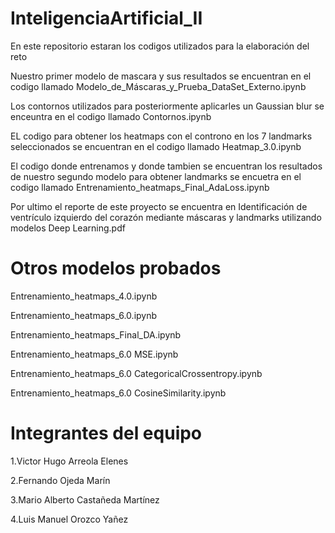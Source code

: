 # InteligenciaArtificial_II
En este repositorio estaran los codigos utilizados para la elaboración del reto

Nuestro primer modelo de mascara y sus resultados se encuentran en el codigo llamado Modelo_de_Máscaras_y_Prueba_DataSet_Externo.ipynb

Los contornos utilizados para posteriormente aplicarles un Gaussian blur se enceuntra en el codigo llamado Contornos.ipynb

EL codigo para obtener los heatmaps con el controno en los 7 landmarks seleccionados se encuentran en el codigo llamado Heatmap_3.0.ipynb

El codigo donde entrenamos y donde tambien se encuentran los resultados de nuestro segundo modelo para obtener landmarks se encuetra en el codigo llamado Entrenamiento_heatmaps_Final_AdaLoss.ipynb

Por ultimo el reporte de este proyecto se encuentra en Identificación de ventrículo izquierdo del corazón mediante máscaras y landmarks utilizando modelos Deep Learning.pdf


# Otros modelos probados 

Entrenamiento_heatmaps_4.0.ipynb

Entrenamiento_heatmaps_6.0.ipynb

Entrenamiento_heatmaps_Final_DA.ipynb

Entrenamiento_heatmaps_6.0 MSE.ipynb

Entrenamiento_heatmaps_6.0 CategoricalCrossentropy.ipynb

Entrenamiento_heatmaps_6.0 CosineSimilarity.ipynb

# Integrantes del equipo 

1.Victor Hugo Arreola Elenes

2.Fernando Ojeda Marín 

3.Mario Alberto Castañeda Martínez

4.Luis Manuel Orozco Yañez
